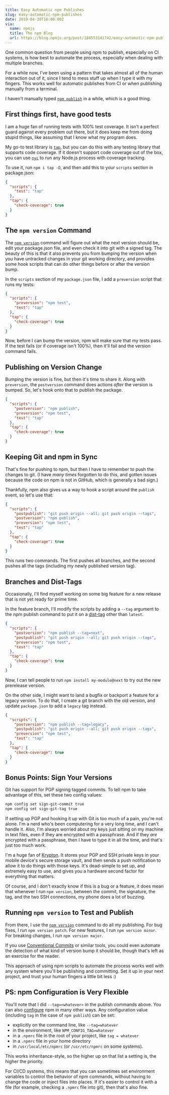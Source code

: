 ```yaml
---
title: Easy Automatic npm Publishes
slug: easy-automatic-npm-publishes
date: 2019-04-30T16:00:00Z
via:
  name: npmjs
  title: The npm Blog
  url: https://blog.npmjs.org/post/184553141742/easy-automatic-npm-publishes
---
```




One common question from people using npm to publish, especially on CI systems,
is how best to automate the process, especially when dealing with multiple
branches.

For a while now, I've been using a pattern that takes almost all of the human
interaction out of it, since I tend to mess stuff up when I type it with my
fingers.  This works well for automatic publishes from CI or when publishing
manually from a terminal.

I haven't manually typed [`npm
publish`](https://docs.npmjs.com/cli/publish) in a while, which is a good
thing.

## First things first, have good tests

I am a huge fan of running tests with 100% test coverage.  It isn't a perfect
guard against every problem out there, but it does keep me from doing stupid
things, like assuming that I know what my program does.

My go-to test library is [`tap`](https://www.node-tap.org/), but you can do this
with any testing library that supports code coverage.  If it doesn't support
code coverage out of the box, you can use [`nyc`](https://istanbul.js.org/) to
run any Node.js process with coverage tracking.

To use it, run `npm i tap -D`, and then add this to your `scripts` section in
package.json:

```json
{
  "scripts": {
    "test": "tap"
  },
  "tap": {
    "check-coverage": true
  }
}
```

## The `npm version` Command

The [`npm version`](https://docs.npmjs.com/cli/version) command will
figure out what the next version should be, edit your package.json file, and
even check it into git with a signed tag.  The beauty of this is that it also
prevents you from bumping the version when you have untracked changes in your
git working directory, and provides some hook scripts that can do other things
before or after the version bump.

In the `scripts` section of my `package.json` file, I add a `preversion` script
that runs my tests:

```json
{
  "scripts": {
    "preversion": "npm test",
    "test": "tap"
  },
  "tap": {
    "check-coverage": true
  }
}
```

Now, before I can bump the version, npm will make sure that my tests pass.  If
the test fails (or if coverage isn't 100%), then it'll fail and the version
command fails.

## Publishing on Version Change

Bumping the version is fine, but then it's time to share it.  Along with
`preversion`, the `postversion` command does actions _after_ the version is
bumped.  So, let's hook onto that to publish the package.

```json
{
  "scripts": {
    "postversion": "npm publish",
    "preversion": "npm test",
    "test": "tap"
  },
  "tap": {
    "check-coverage": true
  }
}
```

## Keeping Git and npm in Sync

That's fine for pushing to npm, but then I have to remember to push the changes
to git.  (I have _many times_ forgotten to do this, and gotten issues because
the code on npm is not in GitHub, which is generally a bad sign.)

Thankfully, npm also gives us a way to hook a script around the `publish`
event, so let's use that:

```json
{
  "scripts": {
    "postpublish": "git push origin --all; git push origin --tags",
    "postversion": "npm publish",
    "preversion": "npm test",
    "test": "tap"
  },
  "tap": {
    "check-coverage": true
  }
}
```

This runs two commands.  The first pushes all branches, and the second pushes
all the tags (including my newly published version tag).

## Branches and Dist-Tags

Occasionally, I'll find myself working on some big feature for a new release
that is not yet ready for prime time.

In the feature branch, I'll modify the scripts by adding a `--tag` argument to
the npm publish command to put it on a
[dist-tag](https://docs.npmjs.com/cli/dist-tag) other than `latest`.

```json
{
  "scripts": {
    "postversion": "npm publish --tag=next",
    "postpublish": "git push origin --all; git push origin --tags",
    "preversion": "npm test",
    "test": "tap"
  },
  "tap": {
    "check-coverage": true
  }
}
```

Now, I can tell people to run `npm install my-module@next` to try out the new
prerelease version.

On the other side, I might want to land a bugfix or backport a feature for a
legacy version.  To do that, I create a git branch with the old version, and
update `package.json` to add a `legacy` tag instead.

```json
{
  "scripts": {
    "postversion": "npm publish --tag=legacy",
    "postpublish": "git push origin --all; git push origin --tags",
    "preversion": "npm test",
    "test": "tap"
  },
  "tap": {
    "check-coverage": true
  }
}
```

## Bonus Points: Sign Your Versions

Git has support for PGP signing tagged commits.  To tell npm to take advantage
of this, set these two config values:

```bash
npm config set sign-git-commit true
npm config set sign-git-tag true
```

If setting up PGP and hooking it up with Git is too much of a pain, you're not
alone.  I'm a nerd who's been computering for a very long time, and I can't
handle it.  Also, I'm always worried about my keys just sitting on my machine
in text files, even if they are encrypted with a passphrase.  And if they _are_
encrypted with a passphrase, then I have to type it in all the time, and that's
just too much work.

I'm a huge fan of [Krypton](https://krypt.co/).  It stores your PGP and SSH
private keys in your mobile device's secure storage vault, and then sends a
push notification to allow it to do things with those keys.  It's dead-simple
to set up, and extremely easy to use, and gives you a hardware second factor
for everything that matters.

Of course, and I don't exactly know if this is a bug or a feature, it does mean
that whenever I run `npm version`, between the commit, the signature, the tag,
and the two SSH connections, my phone does a lot of buzzing.

## Running `npm version` to Test and Publish

From there, I use the [`npm version`](https://docs.npmjs.com/cli/version)
command to do all my publishing.  For bug fixes, I run `npm version patch`.
For new features, I run `npm version minor`.  For breaking changes, I run `npm
version major`.

If you use [Conventional Commits](https://www.conventionalcommits.org/) or
similar tools, you could even automate the detection of what kind of version
bump it should be, though that's left as an exercise for the reader.

This approach of using npm scripts to automate the process works well with any
system where you'll be publishing and committing.  Set it up in your next
project, and trust your human fingers a little bit less :)

## PS: npm Configuration is Very Flexible

You'll note that I did `--tag=<whatever>` in the publish commands above.  You
can also [configure](https://docs.npmjs.com/misc/config) npm in many other
ways.  Any configuration value (including `tag` in the case of `npm publish`)
can be set:

- explicitly on the command line, like `--tag=whatever`
- in the environment, like `NPM_CONFIG_TAG=whatever`
- in a `.npmrc` file in the root of your project, like `tag = whatever`
- in a `.npmrc` file in your home directory
- in `/usr/local/etc/npmrc` (or `/usr/etc/npmrc` on some systems).

This works inheritance-style, so the higher up on that list a setting is, the
higher the priority.

For CI/CD systems, this means that you can sometimes set environment variables
to control the behavior of npm commands, without having to change the code or
inject files into places.  If it's easier to control it with a file (for
example, checking a `.npmrc` file into git), then that's also fine.

